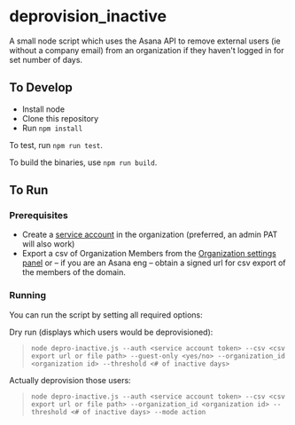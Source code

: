# deprovision_inactive

A small node script which uses the Asana API to remove external users (ie without a company email) from an organization if they haven't logged in for set number of days.

## To Develop

*   Install node
*   Clone this repository
*   Run `npm install`

To test, run `npm run test`.

To build the binaries, use `npm run build`.

## To Run

### Prerequisites

*   Create a [service account](https://asana.com/guide/help/premium/service-accounts) in the organization (preferred, an admin PAT will also work)
*   Export a csv of Organization Members from the [Organization settings panel](https://asana.com/guide/help/premium/admins#gl-console) or – if you are an Asana eng – obtain a signed url for csv export of the members of the domain.

### Running

You can run the script by setting all required options:

Dry run (displays which users would be deprovisioned):

> `node depro-inactive.js --auth <service account token> --csv <csv export url or file path>
> --guest-only <yes/no> --organization_id <organization id> --threshold <# of inactive days>`

Actually deprovision those users:

> `node depro-inactive.js --auth <service account token> --csv <csv export url or file path> --organization_id <organization id> --threshold <# of inactive days> --mode action`
